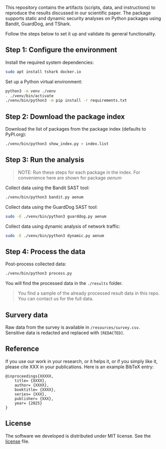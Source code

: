 This repository contains the artifacts (scripts, data, and instructions) to reproduce the results discussed in our scientific paper. The package supports static and dynamic security analyses on Python packages using Bandit, GuardDog, and TShark.

Follow the steps below to set it up and validate its general functionality.


## Step 1: Configure the environment  ##

Install the required system dependencies:
```bash
sudo apt install tshark docker.io
```

Set up a Python virtual environment:
```bash
python3 -m venv ./venv
. ./venv/bin/activate
./venv/bin/python3 -m pip install -r requirements.txt
```

## Step 2: Download the package index ##

Download the list of packages from the package index (defaults to PyPI.org):
```bash
./venv/bin/python3 show_index.py > index.list
```


## Step 3: Run the analysis ##

> NOTE: Run these steps for each package in the index. For convenience here are shown for package _aenum_

Collect data using the Bandit SAST tool:
```bash
./venv/bin/python3 bandit.py aenum
```

Collect data using the GuardDog SAST tool:
```bash
sudo -E ./venv/bin/python3 guarddog.py aenum
```

Collect data using dynamic analysis of network traffic:
```bash
sudo -E ./venv/bin/python3 dynamic.py aenum
```

## Step 4: Process the data ##

Post-process collected data:
```bash
./venv/bin/python3 process.py
```

You will find the processed data in the `./results` folder.

> You find a sample of the already processed result data in this repo. You can contact us for the full data.

## Survery data

Raw data from the survey is available in `/resources/survey.csv`.  
Sensitive data is redacted and replaced with `[REDACTED]`.

## Reference

If you use our work in your research, or it helps it, or if you simply like it, please cite XXX in your publications. 
Here is an example BibTeX entry:

```
@inproceedings{XXXXX,
	title= {XXXX},
	author= {XXXX},
	booktitle= {XXXX},
	series= {XXX},
	publisher= {XXX},
	year= {2025}
}
```

## License ##
The software we developed is distributed under MIT license. See the [license](./LICENSE.md) file.

